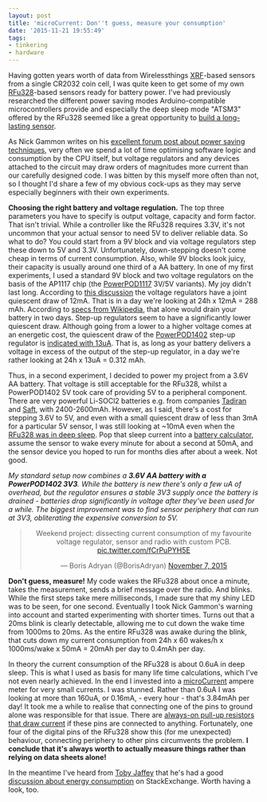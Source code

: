 ```yaml
---
layout: post
title: 'microCurrent: Don''t guess, measure your consumption'
date: '2015-11-21 19:55:49'
tags:
- tinkering
- hardware
---
```


Having gotten years worth of data from Wirelessthings [XRF](https://www.wirelessthings.net/xrf-wireless-rf-radio-uart-serial-data-module-xbee-shaped)-based sensors from a single CR2032 coin cell, I was quite keen to get some of my own [RFu328](https://www.wirelessthings.net/rf-328-arduino-atmega-328-compatible-radio-transceiver-rfu-328)-based sensors ready for battery power. I've had previously researched the different power saving modes Arduino-compatible microcontrollers provide and especially the deep sleep mode "ATSM3" offered by the RFu328 seemed like a great opportunity to [build a long-lasting sensor](https://iot.ghost.io/how-to-make-a-battery-last-forever/).

As Nick Gammon writes on his [excellent forum post about power saving techniques](http://www.gammon.com.au/power), very often we spend a lot of time optimising software logic and consumption by the CPU itself, but voltage regulators and any devices attached to the circuit may draw orders of magnitudes more current than our carefully designed code. I was bitten by this myself more often than not, so I thought I'd share a few of my obvious cock-ups as they may serve especially beginners with their own experiments.

**Choosing the right battery and voltage regulation.** The top three parameters you have to specify is output voltage, capacity and form factor. That isn't trivial. While a controller like the RFu328 requires 3.3V, it's not uncommon that your actual sensor to need 5V to deliver reliable data. So what to do? You could start from a 9V block and via voltage regulators step these down to 5V and 3.3V. Unfortunately, down-stepping doesn't come cheap in terms of current consumption. Also, while 9V blocks look juicy, their capacity is usually around one third of a AA battery. In one of my first experiments, I used a standard 9V block and two voltage regulators on the basis of the AP1117 chip (the [PowerPOD1117](https://www.wirelessthings.net/powerpod-1117-3v3) 3V/5V variants). My joy didn't last long. According to [this discussion](http://openmicros.org/index.php/component/kunena/10-ciseco-support/8246-choosing-the-best-power-pod?Itemid=0) the voltage regulators have a joint quiescent draw of 12mA. That is in a day we're looking at 24h x 12mA = 288 mAh. According to [specs from Wikipedia](https://en.wikipedia.org/wiki/Nine-volt_battery), that alone would drain your battery in two days. Step-up regulators seem to have a significantly lower quiescent draw. Although going from a lower to a higher voltage comes at an energetic cost, the quiescent draw of the [PowerPOD1402](https://www.wirelessthings.net/powerpod-ncp1402-3v3) step-up regulator is [indicated with 13uA](http://openmicros.org/index.php/component/kunena/10-ciseco-support/8246-choosing-the-best-power-pod?Itemid=0). That is, as long as your battery delivers a voltage in excess of the output of the step-up regulator, in a day we're rather looking at 24h x 13uA = 0.312 mAh.

Thus, in a second experiment, I decided to power my project from a 3.6V AA battery. That voltage is still acceptable for the RFu328, whilst a PowerPOD1402 5V took care of providing 5V to a peripheral component. There are very powerful Li-SOCl2 batteries e.g. from companies [Tadiran](http://www.tadiranbat.com) and [Saft](http://www.saftbatteries.com), with 2400-2600mAh. However, as I said, there's a cost for stepping 3.6V to 5V, and even with a small quiescent draw of less than 3mA for a particular 5V sensor, I was still looking at ~10mA even when the [RFu328 was in deep sleep](https://iot.ghost.io/how-to-make-a-battery-last-forever/). Pop that sleep current into a [battery calculator](http://oregonembedded.com/batterycalc.htm), assume the sensor to wake every minute for about a second at 50mA, and the sensor device you hoped to run for months dies after about a week. Not good.

*My standard setup now combines a **3.6V AA battery with a PowerPOD1402 3V3**. While the battery is new there's only a few uA of overhead, but the regulator ensures a stable 3V3 supply once the battery is drained - batteries drop significantly in voltage after they've been used for a while. The biggest improvement was to find sensor periphery that can run at 3V3, obliterating the expensive conversion to 5V.*
<br>
<center>
<blockquote class="twitter-tweet" lang="en"><p lang="en" dir="ltr">Weekend project: dissecting current consumption of my favourite voltage regulator, sensor and radio with custom PCB. <a href="https://t.co/fCrPuPYH5E">pic.twitter.com/fCrPuPYH5E</a></p>&mdash; Boris Adryan (@BorisAdryan) <a href="https://twitter.com/BorisAdryan/status/663040609389801473">November 7, 2015</a></blockquote> <script async src="//platform.twitter.com/widgets.js" charset="utf-8"></script>
</center>

**Don't guess, measure!** My code wakes the RFu328 about once a minute, takes the measurement, sends a brief message over the radio. And blinks. While the first steps take mere milliseconds, I made sure that my shiny LED was to be seen, for one second. Eventually I took Nick Gammon's warning into account and started experimenting with shorter times. Turns out that a 20ms blink is clearly detectable, allowing me to cut down the wake time from 1000ms to 20ms. As the entire RFu328 was awake during the blink, that cuts down my current consumption from 24h x 60 wakes/h x 1000ms/wake x 50mA =  20mAh per day to 0.4mAh per day.

In theory the current consumption of the RFu328 is about 0.6uA in deep sleep. This is what I used as basis for many life time calculations, which I've not even nearly achieved. In the end I invested into a [microCurrent](http://alternatezone.com/electronics/ucurrent/uCurrentArticle.pdf) ampere meter for very small currents. I was stunned. Rather than 0.6uA I was looking at more than 160uA, or 0.16mA, - every hour - that's 3.84mAh per day! It took me a while to realise that connecting one of the pins to ground alone was responsible for that issue. There are [always-on pull-up resistors that draw current](http://openmicros.org/index.php/component/kunena/10-ciseco-support/11375-power-consumption-rfu328-in-atsm3?Itemid=0) if these pins are connected to anything. Fortunately, one four of the digital pins of the RFu328 show this (for me unexpected) behaviour, connecting periphery to other pins circumvents the problem. **I conclude that it's always worth to actually measure things rather than relying on data sheets alone!**

In the meantime I've heard from [Toby Jaffey](https://twitter.com/tobyjaffey) that he's had a good [discussion about energy consumption](http://electronics.stackexchange.com/questions/14879/measuring-total-energy-used-by-a-project) on StackExchange. Worth having a look, too.